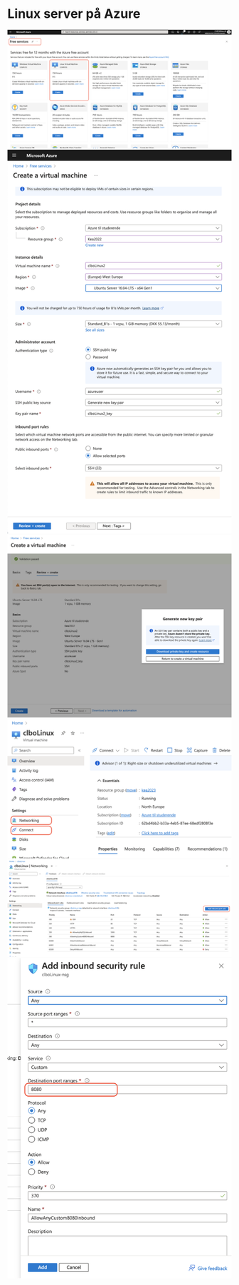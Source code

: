 # Linux server på Azure

![](../img/azure_linux_1.png)
![](../img/azure_linux_2.png)
![](../img/azure_linux_3.png)
![](../img/azure_linux_4.png)
![](../img/azure_linux_5.png)
![](../img/azure_linux_6.png)
